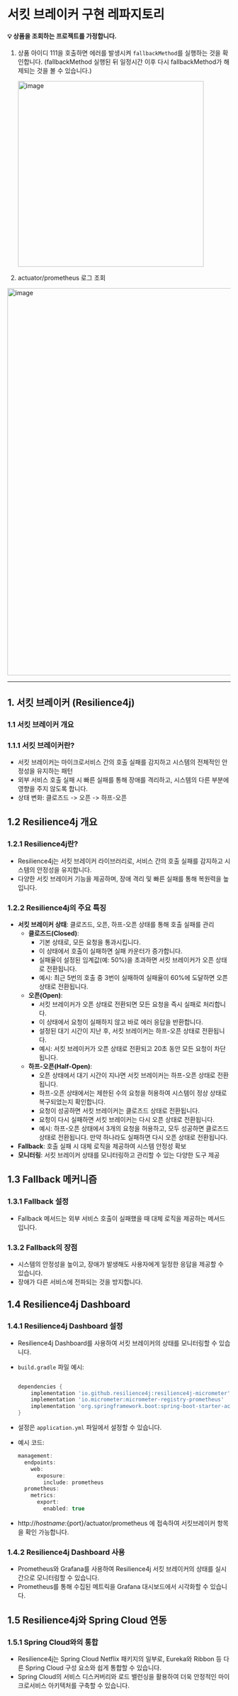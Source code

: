 
# 서킷 브레이커 구현 레파지토리

#### 💡 상품을 조회하는 프로젝트를 가정합니다.
1. 상품 아이디 111을 호출하면 에러를 발생시켜 `fallbackMethod`를 실행하는 것을 확인합니다.
   (fallbackMethod 실행된 뒤 일정시간 이후 다시 fallbackMethod가 해제되는 것을 볼 수 있습니다.) 

    <img width="419" alt="image" src="https://github.com/user-attachments/assets/b90c1c5a-1281-4ca6-a076-8b29fa3d54c1">

2. actuator/prometheus 로그 조회
<img width="873" alt="image" src="https://github.com/user-attachments/assets/6af9f260-4dec-4b8d-b47a-384518c2b3b1">



---

## 1. 서킷 브레이커 (Resilience4j)

### 1.1 서킷 브레이커 개요

### 1.1.1 서킷 브레이커란?

- 서킷 브레이커는 마이크로서비스 간의 호출 실패를 감지하고 시스템의 전체적인 안정성을 유지하는 패턴
- 외부 서비스 호출 실패 시 빠른 실패를 통해 장애를 격리하고, 시스템의 다른 부분에 영향을 주지 않도록 합니다.
- 상태 변화: 클로즈드 -> 오픈 -> 하프-오픈

## 1.2 Resilience4j 개요

### 1.2.1 Resilience4j란?

- Resilience4j는 서킷 브레이커 라이브러리로, 서비스 간의 호출 실패를 감지하고 시스템의 안정성을 유지합니다.
- 다양한 서킷 브레이커 기능을 제공하며, 장애 격리 및 빠른 실패를 통해 복원력을 높입니다.

### 1.2.2 Resilience4j의 주요 특징

- **서킷 브레이커 상태**: 클로즈드, 오픈, 하프-오픈 상태를 통해 호출 실패를 관리
    - **클로즈드(Closed)**:
        - 기본 상태로, 모든 요청을 통과시킵니다.
        - 이 상태에서 호출이 실패하면 실패 카운터가 증가합니다.
        - 실패율이 설정된 임계값(예: 50%)을 초과하면 서킷 브레이커가 오픈 상태로 전환됩니다.
        - 예시: 최근 5번의 호출 중 3번이 실패하여 실패율이 60%에 도달하면 오픈 상태로 전환됩니다.
    - **오픈(Open)**:
        - 서킷 브레이커가 오픈 상태로 전환되면 모든 요청을 즉시 실패로 처리합니다.
        - 이 상태에서 요청이 실패하지 않고 바로 에러 응답을 반환합니다.
        - 설정된 대기 시간이 지난 후, 서킷 브레이커는 하프-오픈 상태로 전환됩니다.
        - 예시: 서킷 브레이커가 오픈 상태로 전환되고 20초 동안 모든 요청이 차단됩니다.
    - **하프-오픈(Half-Open)**:
        - 오픈 상태에서 대기 시간이 지나면 서킷 브레이커는 하프-오픈 상태로 전환됩니다.
        - 하프-오픈 상태에서는 제한된 수의 요청을 허용하여 시스템이 정상 상태로 복구되었는지 확인합니다.
        - 요청이 성공하면 서킷 브레이커는 클로즈드 상태로 전환됩니다.
        - 요청이 다시 실패하면 서킷 브레이커는 다시 오픈 상태로 전환됩니다.
        - 예시: 하프-오픈 상태에서 3개의 요청을 허용하고, 모두 성공하면 클로즈드 상태로 전환됩니다. 만약 하나라도 실패하면 다시 오픈 상태로 전환됩니다.
- **Fallback**: 호출 실패 시 대체 로직을 제공하여 시스템 안정성 확보
- **모니터링**: 서킷 브레이커 상태를 모니터링하고 관리할 수 있는 다양한 도구 제공

## 1.3 Fallback 메커니즘

### 1.3.1 Fallback 설정

- Fallback 메서드는 외부 서비스 호출이 실패했을 때 대체 로직을 제공하는 메서드입니다.

### 1.3.2 Fallback의 장점

- 시스템의 안정성을 높이고, 장애가 발생해도 사용자에게 일정한 응답을 제공할 수 있습니다.
- 장애가 다른 서비스에 전파되는 것을 방지합니다.

## 1.4 Resilience4j Dashboard

### 1.4.1 Resilience4j Dashboard 설정

- Resilience4j Dashboard를 사용하여 서킷 브레이커의 상태를 모니터링할 수 있습니다.
- `build.gradle` 파일 예시:
    
    ```groovy
    
    dependencies {
        implementation 'io.github.resilience4j:resilience4j-micrometer'
        implementation 'io.micrometer:micrometer-registry-prometheus'
        implementation 'org.springframework.boot:spring-boot-starter-actuator'
    }
    
    ```
    
- 설정은 `application.yml` 파일에서 설정할 수 있습니다.
- 예시 코드:
    
    ```java
    management:
      endpoints:
        web:
          exposure:
            include: prometheus
      prometheus:
        metrics:
          export:
            enabled: true
    ```
    
- http://${hostname}:${port}/actuator/prometheus 에 접속하여 서킷브레이커 항목을 확인 가능합니다.

### 1.4.2 Resilience4j Dashboard 사용

- Prometheus와 Grafana를 사용하여 Resilience4j 서킷 브레이커의 상태를 실시간으로 모니터링할 수 있습니다.
- Prometheus를 통해 수집된 메트릭을 Grafana 대시보드에서 시각화할 수 있습니다.

## 1.5 Resilience4j와 Spring Cloud 연동

### 1.5.1 Spring Cloud와의 통합

- Resilience4j는 Spring Cloud Netflix 패키지의 일부로, Eureka와 Ribbon 등 다른 Spring Cloud 구성 요소와 쉽게 통합할 수 있습니다.
- Spring Cloud의 서비스 디스커버리와 로드 밸런싱을 활용하여 더욱 안정적인 마이크로서비스 아키텍처를 구축할 수 있습니다.

